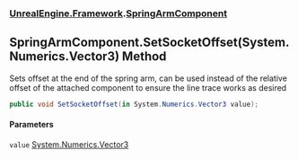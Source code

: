 ### [UnrealEngine.Framework](./UnrealEngine-Framework.md 'UnrealEngine.Framework').[SpringArmComponent](./SpringArmComponent.md 'UnrealEngine.Framework.SpringArmComponent')
## SpringArmComponent.SetSocketOffset(System.Numerics.Vector3) Method
Sets offset at the end of the spring arm, can be used instead of the relative offset of the attached component to ensure the line trace works as desired  
```csharp
public void SetSocketOffset(in System.Numerics.Vector3 value);
```
#### Parameters
<a name='UnrealEngine-Framework-SpringArmComponent-SetSocketOffset(System-Numerics-Vector3)-value'></a>
`value` [System.Numerics.Vector3](https://docs.microsoft.com/en-us/dotnet/api/System.Numerics.Vector3 'System.Numerics.Vector3')  
  
